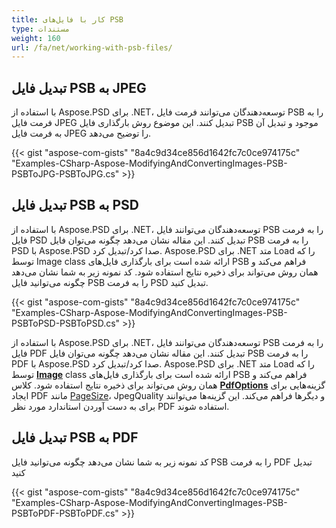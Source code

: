 ```yaml
---
title: کار با فایل‌های PSB
type: مستندات
weight: 160
url: /fa/net/working-with-psb-files/
---
```



## **تبدیل فایل PSB به JPEG**
با استفاده از Aspose.PSD برای .NET، توسعه‌دهندگان می‌توانند فرمت فایل PSB را به فرمت فایل JPEG تبدیل کنند. این موضوع روش بارگذاری فایل PSB موجود و تبدیل آن به فرمت فایل JPEG را توضیح می‌دهد.


{{< gist "aspose-com-gists" "8a4c9d34ce856d1642fc7c0ce974175c" "Examples-CSharp-Aspose-ModifyingAndConvertingImages-PSB-PSBToJPG-PSBToJPG.cs" >}}


## **تبدیل فایل PSB به PSD**
با استفاده از Aspose.PSD برای .NET، توسعه‌دهندگان می‌توانند فایل PSB را به فرمت فایل PSD تبدیل کنند. این مقاله نشان می‌دهد چگونه می‌توان فایل PSB را به فرمت PSD با Aspose.PSD صدا کرد/تبدیل کرد. Aspose.PSD برای .NET متد Load را که توسط Image class ارائه شده است برای بارگذاری فایل‌های PSB فراهم می‌کند و همان روش می‌تواند برای ذخیره نتایج استفاده شود. کد نمونه زیر به شما نشان می‌دهد چگونه می‌توانید فایل PSB را به فرمت PSD تبدیل کنید.


{{< gist "aspose-com-gists" "8a4c9d34ce856d1642fc7c0ce974175c" "Examples-CSharp-Aspose-ModifyingAndConvertingImages-PSB-PSBToPSD-PSBToPSD.cs" >}}

با استفاده از Aspose.PSD برای .NET، توسعه‌دهندگان می‌توانند فایل PSB را به فرمت فایل PDF تبدیل کنند. این مقاله نشان می‌دهد چگونه می‌توان فایل PSB را به فرمت PDF با Aspose.PSD صدا کرد/تبدیل کرد. Aspose.PSD برای .NET متد Load را که توسط [**Image**](https://reference.aspose.com/psd/net/aspose.psd/image) class ارائه شده است برای بارگذاری فایل‌های PSB فراهم می‌کند و همان روش می‌تواند برای ذخیره نتایج استفاده شود.  کلاس [**PdfOptions**](https://reference.aspose.com/psd/net/aspose.psd.imageoptions/pdfoptions) گزینه‌هایی برای ایجاد PDF مانند [PageSize](https://reference.aspose.com/psd/net/aspose.psd.imageoptions/pdfoptions/properties/pagesize)، JpegQuality و دیگرها فراهم می‌کند. این گزینه‌ها می‌توانند برای به دست آوردن استاندارد مورد نظر PDF استفاده شوند.
## **تبدیل فایل PSB به PDF**

کد نمونه زیر به شما نشان می‌دهد چگونه می‌توانید فایل PSB را به فرمت PDF تبدیل کنید

{{< gist "aspose-com-gists" "8a4c9d34ce856d1642fc7c0ce974175c" "Examples-CSharp-Aspose-ModifyingAndConvertingImages-PSB-PSBToPDF-PSBToPDF.cs" >}}
